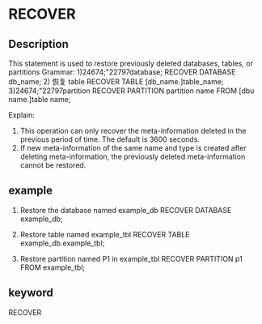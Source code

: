 # RECOVER
## Description
This statement is used to restore previously deleted databases, tables, or partitions
Grammar:
1)24674;"22797database;
RECOVER DATABASE db_name;
2) 恢复 table
RECOVER TABLE [db_name.]table_name;
3)24674;"22797partition
RECOVER PARTITION partition name FROM [dbu name.]table name;

Explain:
1. This operation can only recover the meta-information deleted in the previous period of time. The default is 3600 seconds.
2. If new meta-information of the same name and type is created after deleting meta-information, the previously deleted meta-information cannot be restored.

## example
1. Restore the database named example_db
RECOVER DATABASE example_db;

2. Restore table named example_tbl
RECOVER TABLE example_db.example_tbl;

3. Restore partition named P1 in example_tbl
RECOVER PARTITION p1 FROM example_tbl;

## keyword
RECOVER

